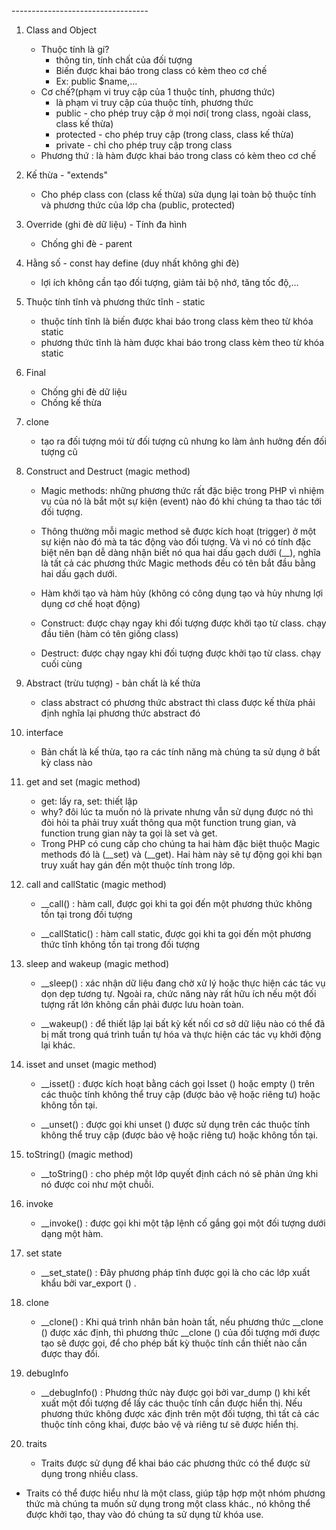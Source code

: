 <!-- LẬP TRÌNH HƯỚNG ĐỐI TƯỢNG (OOP) --> ----------------------------------

1. Class and Object

   - Thuộc tính là gí?
     - thông tin, tính chất của đối tượng
     - Biến được khai báo trong class có kèm theo cơ chế
     - Ex: public $name,...
   - Cơ chế?(phạm vi truy cập của 1 thuộc tính, phương thức)
     - là phạm vi truy cập của thuộc tính, phương thức
     - public - cho phép truy cập ở mọi nơi( trong class, ngoài class, class kế thừa)
     - protected - cho phép truy cập (trong class, class kế thừa)
     - private - chỉ cho phép truy cập trong class
   - Phương thứ : là hàm được khai báo trong class có kèm theo cơ chế

2. Kế thừa - "extends"

   - Cho phép class con (class kế thừa) sửa dụng lại toàn bộ thuộc tính và phương thức của lớp cha (public, protected)

3. Override (ghi đè dữ liệu) - Tính đa hình

   - Chống ghi đè - parent

4. Hằng số - const hay define (duy nhất không ghi đè)

   - lợi ích không cần tạo đối tượng, giảm tải bộ nhớ, tăng tốc độ,...

5. Thuộc tính tĩnh và phương thức tĩnh - static

   - thuộc tính tĩnh là biến được khai báo trong class kèm theo từ khóa static
   - phương thức tĩnh là hàm được khai báo trong class kèm theo từ khóa static

6. Final

   - Chống ghi đè dữ liệu
   - Chống kế thừa

7. clone

   - tạo ra đối tượng mói từ đối tượng cũ nhưng ko làm ảnh hưởng đến đối tượng cũ

8. Construct and Destruct (magic method)

   - Magic methods: những phương thức rất đặc biệc trong PHP vì nhiệm vụ của nó là bắt một sự kiện (event) nào đó khi chúng ta thao tác tới đối tượng.
   - Thông thường mỗi magic method sẽ được kích hoạt (trigger) ở một sự kiện nào đó mà ta tác động vào đối tượng. Và vì nó có tính đặc biệt nên bạn dễ dàng nhận biết nó qua hai dấu gạch dưới (\_\_), nghĩa là tất cả các phương thức Magic methods đều có tên bắt đầu bằng hai dấu gạch dưới.

   - Hàm khởi tạo và hàm hủy (không có công dụng tạo và hủy nhưng lợi dụng cơ chế hoạt động)
   - Construct: được chạy ngay khi đối tượng được khởi tạo từ class. chạy đầu tiên (hàm có tên giống class)
   - Destruct: được chạy ngay khi đối tượng được khởi tạo từ class. chạy cuối cùng

9. Abstract (trừu tượng) - bản chất là kế thừa

   - class abstract có phương thức abstract thì class được kế thừa phải định nghĩa lại phương thức abstract đó

10. interface

    - Bản chất là kế thừa, tạo ra các tính năng mà chúng ta sử dụng ở bất kỳ class nào

11. get and set (magic method)

    - get: lấy ra, set: thiết lập
    - why? đôi lúc ta muốn nó là private nhưng vẫn sử dụng được nó thì đòi hỏi ta phải truy xuất thông qua một function trung gian, và function trung gian này ta gọi là set và get.
    - Trong PHP có cung cấp cho chúng ta hai hàm đặc biệt thuộc Magic methods đó là (\_\_set) và (\_\_get). Hai hàm này sẽ tự động gọi khi bạn truy xuất hay gán đến một thuộc tính trong lớp.

12. call and callStatic (magic method)

    - \_\_call() : hàm call, được gọi khi ta gọi đến một phương thức không tồn tại trong đối tượng

    - \_\_callStatic() : hàm call static, được gọi khi ta gọi đến một phương thức tĩnh không tồn tại trong đối tượng

13. sleep and wakeup (magic method)

    - \_\_sleep() : xác nhận dữ liệu đang chờ xử lý hoặc thực hiện các tác vụ dọn dẹp tương tự. Ngoài ra, chức năng này rất hữu ích nếu một đối tượng rất lớn không cần phải được lưu hoàn toàn.

    - \_\_wakeup() : để thiết lập lại bất kỳ kết nối cơ sở dữ liệu nào có thể đã bị mất trong quá trình tuần tự hóa và thực hiện các tác vụ khởi động lại khác.

14. isset and unset (magic method)

    - \_\_isset() : được kích hoạt bằng cách gọi Isset () hoặc empty () trên các thuộc tính không thể truy cập (được bảo vệ hoặc riêng tư) hoặc không tồn tại.

    - \_\_unset() : được gọi khi unset () được sử dụng trên các thuộc tính không thể truy cập (được bảo vệ hoặc riêng tư) hoặc không tồn tại.

15. toString() (magic method)

    - \_\_toString() : cho phép một lớp quyết định cách nó sẽ phản ứng khi nó được coi như một chuỗi.

16. invoke

    - \_\_invoke() : được gọi khi một tập lệnh cố gắng gọi một đối tượng dưới dạng một hàm.

17. set state

    - \_\_set_state() : Đây phương pháp tĩnh được gọi là cho các lớp xuất khẩu bởi var_export () .

18. clone

    - \_\_clone() : Khi quá trình nhân bản hoàn tất, nếu phương thức \_\_clone () được xác định, thì phương thức \_\_clone () của đối tượng mới được tạo sẽ được gọi, để cho phép bất kỳ thuộc tính cần thiết nào cần được thay đổi.

19. debugInfo

    - \_\_debugInfo() : Phương thức này được gọi bởi var_dump () khi kết xuất một đối tượng để lấy các thuộc tính cần được hiển thị. Nếu phương thức không được xác định trên một đối tượng, thì tất cả các thuộc tính công khai, được bảo vệ và riêng tư sẽ được hiển thị.

20. traits
    - Traits được sử dụng để khai báo các phương thức có thể được sử dụng trong nhiều class.

- Traits có thể được hiểu như là một class, giúp tập hợp một nhóm phương thức mà chúng ta muốn sử dụng trong một class khác., nó không thể được khởi tạo, thay vào đó chúng ta sử dụng từ khóa use.
